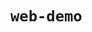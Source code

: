 # `web-demo`

<!-- web-demo is a minimal demonstration showing how to consume the SDK that the Hypernet Core exposes to create a Hypernet Link between two agents.

## Usage

First, make sure you have [Metamask](https://metamask.io/) installed. In the future you (probably) won't need this, but for now it's the easiest way to interact with the Ethereum blockchain (which Hypernet Core uses under the hood).

Once you've set up Metamask, change the Network to "Localhost:8545"

`docker-compose down` - if you want to clean your docker-compose images, helps sometimes

`docker-compose pull` - to get the lastest docker images

`docker-compose up` - to bring up the stack

> Note: there seems to be a race condition sometimes when running docker-compose. If you notice that one of the containers within has stopped ore otherwise exited/errored, simply run `docker-compose up` *concurrently* in a new terminal, and this should fix the issue

`yarn start-web` - to bring up the web ui. After it comes up, import the two private keys shown on the web-ui into Metamask. These are your "Carol" and "Dave" test accounts.

### Docker-Compose Info

*list out each image in the docker stack and a short description of what it does* -->
